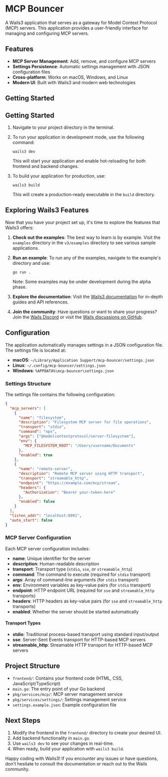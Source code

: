 # MCP Bouncer

A Wails3 application that serves as a gateway for Model Context Protocol (MCP) servers. This application provides a user-friendly interface for managing and configuring MCP servers.

## Features

- **MCP Server Management**: Add, remove, and configure MCP servers
- **Settings Persistence**: Automatic settings management with JSON configuration files
- **Cross-platform**: Works on macOS, Windows, and Linux
- **Modern UI**: Built with Wails3 and modern web technologies

## Getting Started

## Getting Started

1. Navigate to your project directory in the terminal.

2. To run your application in development mode, use the following command:

   ```
   wails3 dev
   ```

   This will start your application and enable hot-reloading for both frontend and backend changes.

3. To build your application for production, use:

   ```
   wails3 build
   ```

   This will create a production-ready executable in the `build` directory.

## Exploring Wails3 Features

Now that you have your project set up, it's time to explore the features that Wails3 offers:

1. **Check out the examples**: The best way to learn is by example. Visit the `examples` directory in the `v3/examples` directory to see various sample applications.

2. **Run an example**: To run any of the examples, navigate to the example's directory and use:

   ```
   go run .
   ```

   Note: Some examples may be under development during the alpha phase.

3. **Explore the documentation**: Visit the [Wails3 documentation](https://v3.wails.io/) for in-depth guides and API references.

4. **Join the community**: Have questions or want to share your progress? Join the [Wails Discord](https://discord.gg/JDdSxwjhGf) or visit the [Wails discussions on GitHub](https://github.com/wailsapp/wails/discussions).

## Configuration

The application automatically manages settings in a JSON configuration file. The settings file is located at:

- **macOS**: `~/Library/Application Support/mcp-bouncer/settings.json`
- **Linux**: `~/.config/mcp-bouncer/settings.json`
- **Windows**: `%APPDATA%\mcp-bouncer\settings.json`

### Settings Structure

The settings file contains the following configuration:

```json
{
  "mcp_servers": [
    {
      "name": "filesystem",
      "description": "Filesystem MCP server for file operations",
      "transport": "stdio",
      "command": "npx",
      "args": ["@modelcontextprotocol/server-filesystem"],
      "env": {
        "MCP_FILESYSTEM_ROOT": "/Users/username/Documents"
      },
      "enabled": true
    },
    {
      "name": "remote-server",
      "description": "Remote MCP server using HTTP transport",
      "transport": "streamable_http",
      "endpoint": "https://example.com/mcp/stream",
      "headers": {
        "Authorization": "Bearer your-token-here"
      },
      "enabled": false
    }
  ],
  "listen_addr": "localhost:8091",
  "auto_start": false
}
```

### MCP Server Configuration

Each MCP server configuration includes:

- **name**: Unique identifier for the server
- **description**: Human-readable description
- **transport**: Transport type (`stdio`, `sse`, or `streamable_http`)
- **command**: The command to execute (required for `stdio` transport)
- **args**: Array of command-line arguments (for `stdio` transport)
- **env**: Environment variables as key-value pairs (for `stdio` transport)
- **endpoint**: HTTP endpoint URL (required for `sse` and `streamable_http` transports)
- **headers**: HTTP headers as key-value pairs (for `sse` and `streamable_http` transports)
- **enabled**: Whether the server should be started automatically

#### Transport Types

- **stdio**: Traditional process-based transport using standard input/output
- **sse**: Server-Sent Events transport for HTTP-based MCP servers
- **streamable_http**: Streamable HTTP transport for HTTP-based MCP servers

## Project Structure

- `frontend/`: Contains your frontend code (HTML, CSS, JavaScript/TypeScript)
- `main.go`: The entry point of your Go backend
- `pkg/services/mcp/`: MCP server management service
- `pkg/services/settings/`: Settings management service
- `settings.example.json`: Example configuration file

## Next Steps

1. Modify the frontend in the `frontend/` directory to create your desired UI.
2. Add backend functionality in `main.go`.
3. Use `wails3 dev` to see your changes in real-time.
4. When ready, build your application with `wails3 build`.

Happy coding with Wails3! If you encounter any issues or have questions, don't hesitate to consult the documentation or reach out to the Wails community.

